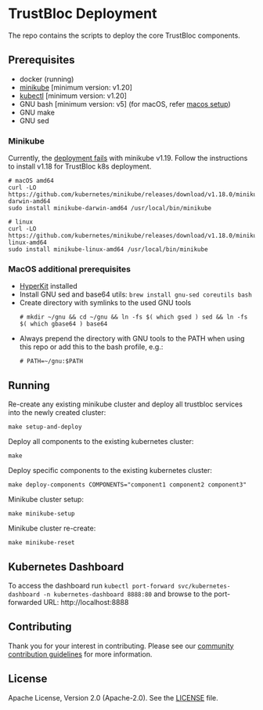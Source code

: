 # TrustBloc Deployment

The repo contains the scripts to deploy the core TrustBloc components.

## Prerequisites
- docker (running)
- [minikube](#minikube) [minimum version: v1.20]
- [kubectl](https://kubernetes.io/docs/tasks/tools/)  [minimum version: v1.20]
- GNU bash [minimum version: v5] (for macOS, refer [macos setup](#macos-additional-prerequisites))
- GNU make
- GNU sed

### Minikube 
Currently, the [deployment fails](https://github.com/trustbloc/k8s/issues/9) with minikube v1.19. Follow the 
instructions to install v1.18 for TrustBloc k8s deployment.

```
# macOS amd64
curl -LO https://github.com/kubernetes/minikube/releases/download/v1.18.0/minikube-darwin-amd64
sudo install minikube-darwin-amd64 /usr/local/bin/minikube

# linux
curl -LO https://github.com/kubernetes/minikube/releases/download/v1.18.0/minikube-linux-amd64
sudo install minikube-linux-amd64 /usr/local/bin/minikube
```

### MacOS additional prerequisites
- [HyperKit](https://minikube.sigs.k8s.io/docs/drivers/hyperkit/) installed
- Install GNU sed and base64 utils: `brew install gnu-sed coreutils bash`
- Create directory with symlinks to the used GNU tools
  ```
  # mkdir ~/gnu && cd ~/gnu && ln -fs $( which gsed ) sed && ln -fs $( which gbase64 ) base64
  ```
- Always prepend the directory with GNU tools to the PATH when using this repo or add this to the bash profile, e.g.:
  ```
  # PATH=~/gnu:$PATH
  ```

## Running

Re-create any existing minikube cluster and deploy all trustbloc services into the newly created cluster:

`make setup-and-deploy`

Deploy all components to the existing kubernetes cluster:

`make`

Deploy specific components to the existing kubernetes cluster:

`make deploy-components COMPONENTS="component1 component2 component3"`

Minikube cluster setup:

`make minikube-setup`

Minikube cluster re-create:

`make minikube-reset`

## Kubernetes Dashboard

To access the dashboard run `kubectl port-forward svc/kubernetes-dashboard -n kubernetes-dashboard 8888:80` and browse to the port-forwarded URL: http://localhost:8888

## Contributing
Thank you for your interest in contributing. Please see our [community contribution guidelines](https://github.com/trustbloc/community/blob/main/CONTRIBUTING.md) for more information.

## License
Apache License, Version 2.0 (Apache-2.0). See the [LICENSE](LICENSE) file.
